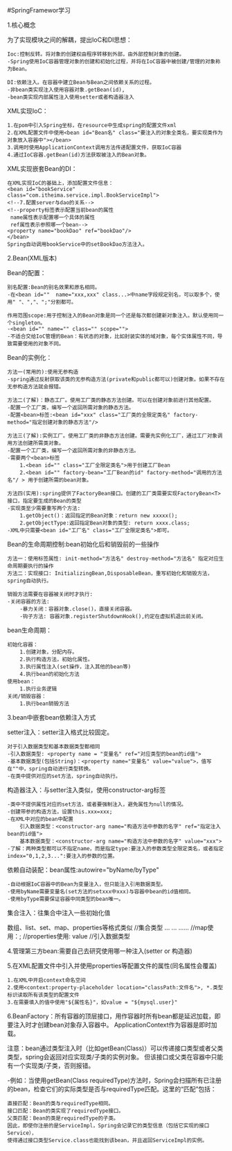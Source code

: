 #SpringFramewor学习

1.核心概念

为了实现模块之间的解耦，提出IoC和DI思想：

	Ioc:控制反转。将对象的创建权由程序转移到外部，由外部控制对象的创建。
	-Spring使用IoC容器管理对象的创建和初始化过程，并将在IoC容器中被创建/管理的对象称为Bean。

	DI:依赖注入。在容器中建立Bean与Bean之间依赖关系的过程。
	-非bean类实现注入使用容器对象.getBean(id),
	-bean类实现内部属性注入使用setter或者构造器注入

XML实现IoC：
	
	1.在pom中引入Spring坐标，在resource中生成spring的配置文件xml
	2.在XML配置文件中使用<bean id="Bean名" class="要注入的对象全类名，要实现类作为对象放入容器中"></bean>
	3.调用时使用ApplicationContext调用方法传递配置文件，获取IoC容器
	4.通过IoC容器.getBean(id)方法获取被注入的Bean对象。
	
XML实现嵌套Bean的DI：
	
	在XML实现IoC的基础上，添加配置文件信息：
	<bean id="bookService" class="com.itheima.service.impl.BookServiceImpl">
    <!--7.配置server与dao的关系-->
    <!--property标签表示配置当前bean的属性
     name属性表示配置哪一个具体的属性
     ref属性表示参照哪一个bean-->
    <property name="bookDao" ref="bookDao"/>
    </bean>
	Spring自动调用bookService中的setBookDao方法注入。

2.Bean(XML版本)

Bean的配置：

	别名配置:Bean的别名效果和原名相同。
	-在<bean id=""  name="xxx,xxx" class...>中name字段规定别名，可以取多个，使用" "、","、";"分割都可。
		
	作用范围scope:用于控制注入的Bean对象是同一个还是每次都创建新对象注入。默认使用同一个singleton。
	-<bean id="" name="" class="" scope=""> 
	-不适合交给IoC管理的Bean：有状态的对象，比如封装实体的域对象，每个实体属性不同，导致需要使用的对象不同。
		
Bean的实例化：
	
	方法一(常用的):使用无参构造
	-spring通过反射获取该类的无参构造方法(private和public都可以)创建对象。如果不存在无参构造方法就会报错。
	
	方法二(了解)：静态工厂。使用工厂类的静态方法创建。可以在创建对象前进行其他配置。
	-配置一个工厂类，编写一个返回所需对象的静态方法。
	-配置<bean>标签:<bean id="xxx" class="工厂类的全限定类名" factory-method="指定创建对象的静态方法"/>
		
	方法三(了解):实例工厂。使用工厂类的非静态方法创建。需要先实例化工厂，通过工厂对象调用方法创建所需类对象。
	-配置一个工厂类，编写一个返回所需对象的非静态方法。
	-需要两个<bean>标签
		1.<bean id="" class="工厂全限定类名">用于创建工厂Bean
		2.<bean id="" factory-bean="工厂Bean的id" factory-method="调用的方法名"/ > 用于创建所需的bean对象。
		
	方法四(实用):spring提供了FactoryBean接口。创建的工厂类需要实现FactoryBean<T>接口，指定要生成的Bean的类型
	-实现类至少需要重写两个方法:
		1.getObject()：返回指定的Bean对象：return new xxxxx();
		2.getObjectType:返回指定Bean对象的类型: return xxxx.class;
	-XML中只需要<bean id="工厂名" class="工厂全限定类名">即可。	
		
Bean的生命周期控制:bean初始化后和销毁前的一些操作
	
	方法一：使用标签属性: init-method="方法名" destroy-method="方法名" 指定对应生命周期要执行的操作
	方法二：实现接口: InitializingBean,DisposableBean，重写初始化和销毁方法，spring自动执行。
	
	销毁方法需要在容器被关闭时才执行:
	-关闭容器的方法:
		-暴力关闭：容器对象.close()，直接关闭容器。
		-钩子方法: 容器对象.registerShutdownHook(),约定在虚拟机退出前关闭。	
	
bean生命周期：
			
	初始化容器：
		1.创建对象，分配内存。
		2.执行构造方法，初始化属性。
		3.执行属性注入(set操作，注入其他的bean等)
		4.执行bean的初始化方法
	使用bean：
		1.执行业务逻辑
	关闭/销毁容器：
		1.执行bean销毁方法
		
3.bean中嵌套bean依赖注入方式
			
setter注入：setter注入格式比较固定。

	对于引入数据类型和基本数据类型都相同
	-引入数据类型: <property name = "变量名" ref="对应类型的bean的id值">
	-基本数据类型(包括String)：<property name="变量名" value="value">，值写在""中，spring自动进行类型转换。
	-在类中提供对应的set方法，spring自动执行。
	
构造器注入：与setter注入类似，使用constructor-arg标签
	
	-类中不提供属性对应的set方法，或者要强制注入，避免属性为null的情况。
	-创建带参的构造方法，设置this.xxx=xxx;
	-在XML中对应的bean中配置
		引入数据类型：<constructor-arg name="构造方法中参数的名字" ref="指定注入bean的id值">
		基本数据类型：<constructor-arg name="构造方法中参数的名字" value="xxx">
	-了解：两种类型都可以不指定name，而是指定type:要注入的参数类型全限定类名，或者指定index="0,1,2,3...":要注入的参数的位置。

依赖自动装配：bean属性:autowire="byName/byType"
	
	-自动根据IoC容器中的Bean为变量注入，但只能注入引用数据类型。
	-使用byName需要变量名(set方法的setxxx中xxx)与容器中bean的id值相同。
	-使用byType需要保证容器中同类型的bean唯一。
		
集合注入：往集合中注入一些初始化值

数组、list、set、map、properties等格式类似
	<bean>
	<property name="bean中对应的集合变量名">
	<array> //集合类型
		<value>...</value>
		<value>...</value>
		......
		//map使用：<entry key="" value=""/>;
		//properties使用: <prop key ="">value</prop>
		//引入数据类型<ref bean="id">
	</array>
	<property>
	</bean>
		
4.管理第三方bean:需要自己去研究使用哪一种注入(setter or 构造器)
		
5.在XML配置文件中引入并使用properties等配置文件的属性(同名属性会覆盖)	
	
	1.在XML中开启context命名空间
	2.使用<context:property-placeholder location="classPath:文件名">, *.类型标识读取所有该类型的配置文件
	3.在需要填入的值中使用"${属性名}"，如value = "${mysql.user}"
		
6.BeanFactory：所有容器的顶层接口，用作容器时所有bean都是延迟加载，即要注入时才创建bean对象存入容器中。
  ApplicationContext作为容器是即时加载。
		
		
注意：bean通过类型注入时（比如getBean(Class<T>)）可以传递接口类型或者父类类型，spring会返回对应实现类/子类的实例对象。
	  但该接口或父类在容器中只能有一个实现类/子类，否则报错。
	  
-例如：当使用getBean(Class<T> requiredType)方法时，Spring会扫描所有已注册的bean，检查它们的实际类型是否与requiredType匹配。这里的“匹配”包括：

	直接匹配：Bean的类与requiredType相同。
	接口匹配：Bean的类实现了requiredType接口。
	父类匹配：Bean的类是requiredType的子类。
	因此，即使你注册的是ServiceImpl，Spring会记录它的类型信息（包括它实现的接口Service），
	使得通过接口类型Service.class也能找到该bean，并且返回ServiceImpl的实例。

		
		
		
		
		
		
		
		
		
		
		
		
		
		
		
		
		
		
		
		
		
		
		
		
		
		
		
		
		
		
		
		
		
		
		
		
		
		
		
		
		
		
		
		
		
		
		
		
		
		
		
		
		
		
		
		
		
		
		
		
		
		
		
		
		
		
		
		
		
		
		
		
		
		
		
		
		
		
		
		
		
		
		
		
	
	
	
	